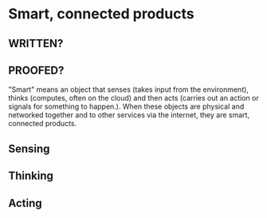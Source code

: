# Smart, connected products

## WRITTEN?
## PROOFED?

"Smart" means an object that senses (takes input from the environment), thinks (computes, often on the cloud) and then acts (carries out an action or signals for something to happen.). When these objects are physical and networked together and to other services via the internet, they are smart, connected products. 

## Sensing
## Thinking
## Acting